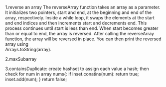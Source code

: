 1.reverse an array 
  The reverseArray function takes an array as a parameter.
  It initializes two pointers, start and end, at the beginning and end of the array, respectively.
  Inside a while loop, it swaps the elements at the start and end indices and then increments start and decrements end.
  This process continues until start is less than end. When start becomes greater than or equal to end, the array is reversed.
  After calling the reverseArray function, the array will be reversed in place. You can then print the reversed array using       
  Arrays.toString(array).

2.maxSubarray

3.containsDuplicate:
  create hashset to assign each value a hash;
  then check for num in array nums{:
  if inset.conatins(num):
  return true;
  inset.add(num);
  }
  return false;

